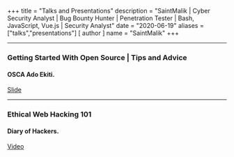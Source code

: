 +++
title = "Talks and Presentations"
description = "SaintMalik | Cyber Security Analyst | Bug Bounty Hunter | Penetration Tester | Bash, JavaScript, Vue.js | Security Analyst"
date = "2020-06-19"
aliases = ["talks","presentations"]
[ author ] 
name = "SaintMalik"
+++

***

### Getting Started With Open Source | Tips and Advice
#### OSCA Ado Ekiti.
[Slide](https://docs.google.com/presentation/d/1CHcpUyf2OPXhLi4pVDSLAUNtkSAYWS9fNDU2xreT69Y/edit?usp=sharing)

***

### Ethical Web Hacking 101
####  Diary of Hackers.
[Video](https://youtu.be/c0kw7alNzZk)
